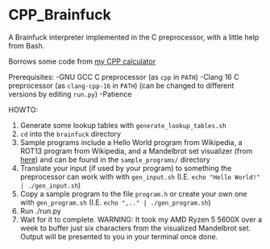 # CPP_Brainfuck
A Brainfuck interpreter implemented in the C preprocessor, with a little help from Bash.

Borrows some code from [my CPP calculator](https://github.com/PanoramixDeDruide/CPP_Calculator)

Prerequisites:
-GNU GCC C preprocessor (as `cpp` in `PATH`)
-Clang 16 C preprocessor (as `clang-cpp-16` in `PATH`) (can be changed to different versions by editing `run.py`)
-Patience

HOWTO:
1. Generate some lookup tables with `generate_lookup_tables.sh`
2. `cd` into the `brainfuck` directory
3. Sample programs include a Hello World program from Wikipedia, a ROT13 program from Wikipedia, and a Mandelbrot set visualizer (from [here](https://github.com/ErikDubbelboer/brainfuck-jit/blob/master/mandelbrot.bf)) and can be found in the `sample_programs/` directory
4. Translate your input (if used by your program) to something the preprocessor can work with with `gen_input.sh` (I.E. `echo "Hello World!" | ./gen_input.sh`)
4. Copy a sample program to the file `program.h` or create your own one with `gen_program.sh` (I.E. `echo ",.." | ./gen_program.sh`)
5. Run ./run.py
6. Wait for it to complete. WARNING: It took my AMD Ryzen 5 5600X over a week to buffer just six characters from the visualized Mandelbrot set. Output will be presented to you in your terminal once done.

